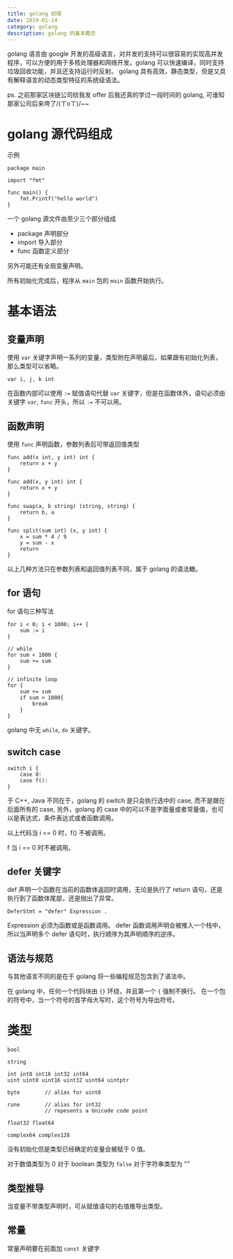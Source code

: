 ```yaml
---
title: golang 初探
date: 2019-01-14
category: golang
description: golang 的基本概念
---
```


golang 语言由 google 开发的高级语言，对并发的支持可以很容易的实现高并发程序，可以方便的用于多核处理器和网络开发。golang 可以快速编译，同时支持垃圾回收功能，并且还支持运行时反射。
golang 具有高效，静态类型，但是又具有解释语言的动态类型特征的系统级语法。

ps. 之前那家区块链公司给我发 offer 后我还真的学过一段时间的 golang, 可谁知那家公司后来垮了/(ㄒoㄒ)/~~

# golang 源代码组成

示例

```golang
package main

import "fmt"

func main() {
    fmt.Printf("hello world")
}
```

一个 golang 源文件由至少三个部分组成

- package 声明部分
- import 导入部分
- func 函数定义部分

另外可能还有全局变量声明。

所有初始化完成后，程序从 `main` 包的 `main` 函数开始执行。

# 基本语法

## 变量声明

使用 `var` 关键字声明一系列的变量，类型附在声明最后，如果跟有初始化列表，那么类型可以省略。

```golang
var i, j, k int
```

在函数内部可以使用 `:=` 赋值语句代替 `var` 关键字，但是在函数体外，语句必须由关键字 `var`, `func` 开头，所以 `:=` 不可以用。

## 函数声明

使用 `func` 声明函数，参数列表后可带返回值类型

```golang
func add(x int, y int) int {
    return x + y
}

func add(x, y int) int {
    return x + y
}

func swap(a, b string) (string, string) {
    return b, a
}

func split(sum int) (x, y int) {
    x = sum * 4 / 9
    y = sum - x
    return
}
```

以上几种方法只在参数列表和返回值列表不同，属于 golang 的语法糖。

## for 语句

for 语句三种写法

```golang
for i < 0; i < 1000; i++ {
    sum := i
}

// while
for sum < 1000 {
    sum += sum
}

// infinite loop
for {
    sum += sum
    if sum > 1000{
        break
    }
}
```

golang 中无 `while`, `do` 关键字。

## switch case

```golang
switch i {
    case 0:
    case f():
}
```

于 C++, Java 不同在于，golang 的 switch 是只会执行选中的 case, 而不是跟在后面所有的 case, 另外，golang 的 case 中的可以不是字面量或者常量值，也可以是表达式，条件表达式或者函数调用。

以上代码当 i == 0 时，f() 不被调用。

f 当 i == 0 时不被调用。

## defer 关键字

def 声明一个函数在当前的函数体返回时调用，无论是执行了 return 语句，还是执行到了函数体尾部，还是抛出了异常。

```golang
DeferStmt = "defer" Expression .
```

Expression 必须为函数或是函数调用。
defer 函数调用声明会被推入一个栈中，所以当声明多个 defer 语句时，执行顺序为其声明顺序的逆序。

## 语法与规范

与其他语言不同的是在于 golang 将一些编程规范包含到了语法中。

在 golang 中，任何一个代码块由 `{}` 环绕，并且第一个 `{` 强制不换行。
在一个包的符号中，当一个符号的首字母大写时，这个符号为导出符号。

# 类型

```plain
bool

string

int int8 int16 int32 int64
uint uint8 uint16 uint32 uint64 uintptr

byte        // alias for uint8

rune        // alias for int32
            // repesents a Unicode code point

float32 float64

complex64 complex128
```

没有初始化但是类型已经确定的变量会被赋于 0 值。

对于数值类型为 0
对于 boolean 类型为 `false`
对于字符串类型为 ""

## 类型推导

当变量不带类型声明时，可从赋值语句的右值推导出类型。

## 常量

常量声明要在前面加 `const` 关键字